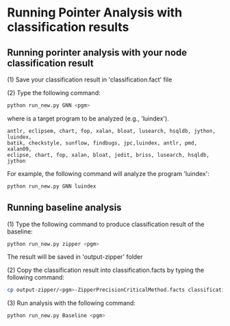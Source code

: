 # Running Pointer Analysis with classification results



## Running porinter analysis with your node classification result

(1) Save your classification result in 'classification.fact' file

(2) Type the following command:

```sh
python run_new.py GNN <pgm>
```
where <pgm> is a target program to be analyzed (e.g., 'luindex').
```
antlr, eclipsem, chart, fop, xalan, bloat, lusearch, hsqldb, jython, luindex, 
batik, checkstyle, sunflow, findbugs, jpc,luindex, antlr, pmd, xalan09,
eclipse, chart, fop, xalan, bloat, jedit, briss, lusearch, hsqldb, jython
```
For example, the following command will analyze the program 'luindex':
```sh
python run_new.py GNN luindex
```

## Running baseline analysis 

  
(1) Type the following command to produce classification result of the baseline:
  
```sh
python run_new.py zipper <pgm>
```
The result will be saved in 'output-zipper' folder

  
(2) Copy the classification result into classification.facts by typing the following command:
  
```sh
cp output-zipper/<pgm>-ZipperPrecisionCriticalMethod.facts classification.facts
```

  
(3) Run analysis with the following command:
  
```sh
python run_new.py Baseline <pgm>
```


